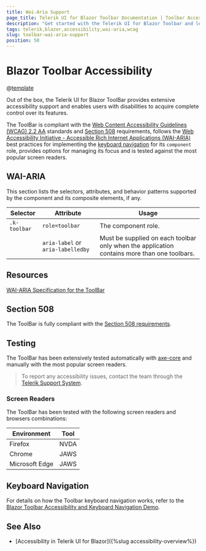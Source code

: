 ```yaml
---
title: Wai-Aria Support
page_title: Telerik UI for Blazor Toolbar Documentation | Toolbar Accessibility
description: "Get started with the Telerik UI for Blazor Toolbar and learn about its accessibility support for WAI-ARIA, Section 508, and WCAG 2.2."
tags: telerik,blazor,accessibility,wai-aria,wcag
slug: toolbar-wai-aria-support 
position: 50 
---
```


# Blazor Toolbar Accessibility

@[template](/_contentTemplates/common/parameters-table-styles.md#table-layout)



Out of the box, the Telerik UI for Blazor ToolBar provides extensive accessibility support and enables users with disabilities to acquire complete control over its features.


The ToolBar is compliant with the [Web Content Accessibility Guidelines (WCAG) 2.2 AA](https://www.w3.org/TR/WCAG22/) standards and [Section 508](https://www.section508.gov/) requirements, follows the [Web Accessibility Initiative - Accessible Rich Internet Applications (WAI-ARIA)](https://www.w3.org/WAI/ARIA/apg/) best practices for implementing the [keyboard navigation](#keyboard-navigation) for its `component` role, provides options for managing its focus and is tested against the most popular screen readers.

## WAI-ARIA


This section lists the selectors, attributes, and behavior patterns supported by the component and its composite elements, if any.

| Selector | Attribute | Usage |
| -------- | --------- | ----- |
| `.k-toolbar` | `role=toolbar` | The component role. |
|  | `aria-label` or `aria-labelledby` | Must be supplied on each toolbar only when the application contains more than one toolbars. |

## Resources

[WAI-ARIA Specification for the ToolBar](https://www.w3.org/TR/wai-aria-1.2/#toolbar)

## Section 508


The ToolBar is fully compliant with the [Section 508 requirements](http://www.section508.gov/).

## Testing


The ToolBar has been extensively tested automatically with [axe-core](https://github.com/dequelabs/axe-core) and manually with the most popular screen readers.

> To report any accessibility issues, contact the team through the [Telerik Support System](https://www.telerik.com/account/support-center).

### Screen Readers


The ToolBar has been tested with the following screen readers and browsers combinations:

| Environment | Tool |
| ----------- | ---- |
| Firefox | NVDA |
| Chrome | JAWS |
| Microsoft Edge | JAWS |



## Keyboard Navigation

For details on how the Toolbar keyboard navigation works, refer to the [Blazor Toolbar Accessibility and Keyboard Navigation Demo](https://demos.telerik.com/blazor-ui/toolbar/keyboard-navigation).

## See Also

* [Accessibility in Telerik UI for Blazor]({%slug accessibility-overview%})